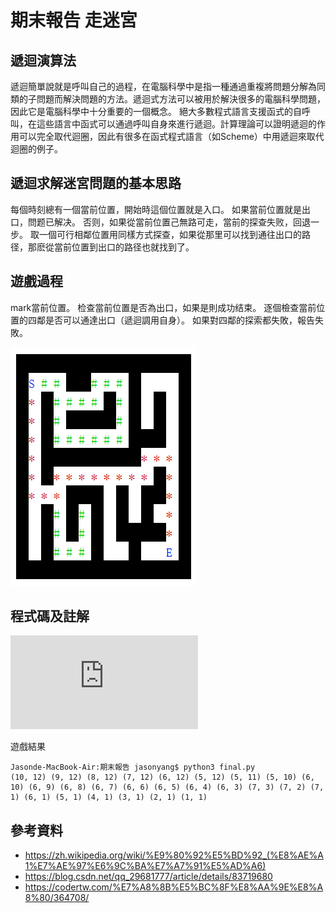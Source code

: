 # 期末報告 走迷宮

## 遞迴演算法
遞迴簡單說就是呼叫自己的過程，在電腦科學中是指一種通過重複將問題分解為同類的子問題而解決問題的方法。遞迴式方法可以被用於解決很多的電腦科學問題，因此它是電腦科學中十分重要的一個概念。 絕大多數程式語言支援函式的自呼叫，在這些語言中函式可以通過呼叫自身來進行遞迴。計算理論可以證明遞迴的作用可以完全取代迴圈，因此有很多在函式程式語言（如Scheme）中用遞迴來取代迴圈的例子。

## 遞迴求解迷宮問題的基本思路
每個時刻總有一個當前位置，開始時這個位置就是入口。
如果當前位置就是出口，問题已解决。
否则，如果從當前位置己無路可走，當前的探查失败，回退一步。
取一個可行相鄰位置用同樣方式探查，如果從那里可以找到通往出口的路径，那麽從當前位置到出口的路径也就找到了。

## 遊戲過程
mark當前位置。
检查當前位置是否為出口，如果是則成功结束。
逐個檢查當前位置的四鄰是否可以通達出口（遞迴調用自身）。
如果對四鄰的探索都失敗，報告失敗。
                            
![p](https://github.com/yangsongyuan/ai109b/blob/main/%E6%9C%9F%E6%9C%AB%E5%A0%B1%E5%91%8A/final.jpg)
                            

## 程式碼及註解
![期末程式碼](https://github.com/yangsongyuan/ai109b/blob/main/%E6%9C%9F%E6%9C%AB%E5%A0%B1%E5%91%8A/final.py)

遊戲結果
```
Jasonde-MacBook-Air:期末報告 jasonyang$ python3 final.py
(10, 12) (9, 12) (8, 12) (7, 12) (6, 12) (5, 12) (5, 11) (5, 10) (6, 10) (6, 9) (6, 8) (6, 7) (6, 6) (6, 5) (6, 4) (6, 3) (7, 3) (7, 2) (7, 1) (6, 1) (5, 1) (4, 1) (3, 1) (2, 1) (1, 1)
```
## 參考資料
* https://zh.wikipedia.org/wiki/%E9%80%92%E5%BD%92_(%E8%AE%A1%E7%AE%97%E6%9C%BA%E7%A7%91%E5%AD%A6)
* https://blog.csdn.net/qq_29681777/article/details/83719680
* https://codertw.com/%E7%A8%8B%E5%BC%8F%E8%AA%9E%E8%A8%80/364708/